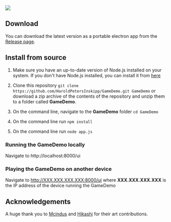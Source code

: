 <img src="static/Screenshot.png">

## Download
You can download the latest version as a portable electron app from the [Release page](https://github.com/HaroldPetersInskipp/GameDemo/releases).

## Install from source

1. Make sure you have an up-to-date version of Node.js installed on your system. If you don't have Node.js installed, you can install it from [here](http://nodejs.org/)

1. Clone this repository ```git clone https://github.com/HaroldPetersInskipp/GameDemo.git GameDemo```
or download a zip archive of the contents of the repository and unzip them to a folder called **GameDemo**.

1. On the command line, navigate to the **GameDemo** folder ```cd GameDemo```

1. On the command line run ```npm install```

1. On the command line run ```node app.js```

### Running the GameDemo locally
Navigate to http://localhost:8000/ui

### Playing the GameDemo on another device
Navigate to http://XXX.XXX.XXX.XXX:8000/ui where **XXX.XXX.XXX.XXX** is the IP address of the device running the GameDemo

## Acknowledgements
A huge thank you to [Mcindus](https://forums.qhimm.com/index.php?action=profile;u=22685) and [Hikashi](https://forums.qhimm.com/index.php?action=profile;u=30986) for their art contributions.